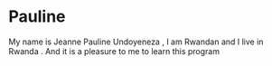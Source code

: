 # Pauline
My name is Jeanne Pauline Undoyeneza , I am Rwandan and I live in Rwanda . And it is a pleasure to me to learn this program 
